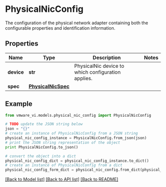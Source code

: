 # PhysicalNicConfig

The configuration of the physical network adapter containing both the configurable properties and identification information. 

## Properties
Name | Type | Description | Notes
------------ | ------------- | ------------- | -------------
**device** | **str** | PhysicalNic device to which configuration applies.  | 
**spec** | [**PhysicalNicSpec**](PhysicalNicSpec.md) |  | 

## Example

```python
from vmware_vi.models.physical_nic_config import PhysicalNicConfig

# TODO update the JSON string below
json = "{}"
# create an instance of PhysicalNicConfig from a JSON string
physical_nic_config_instance = PhysicalNicConfig.from_json(json)
# print the JSON string representation of the object
print PhysicalNicConfig.to_json()

# convert the object into a dict
physical_nic_config_dict = physical_nic_config_instance.to_dict()
# create an instance of PhysicalNicConfig from a dict
physical_nic_config_form_dict = physical_nic_config.from_dict(physical_nic_config_dict)
```
[[Back to Model list]](../README.md#documentation-for-models) [[Back to API list]](../README.md#documentation-for-api-endpoints) [[Back to README]](../README.md)



